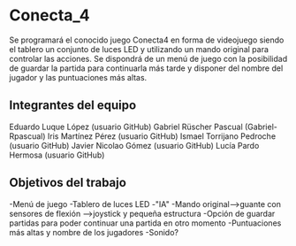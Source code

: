 # Conecta_4

Se programará el conocido juego Conecta4 en forma de videojuego siendo el tablero un conjunto de luces LED y utilizando un mando original para controlar las acciones. Se dispondrá de un menú de juego con la posibilidad de guardar la partida para continuarla más tarde y disponer del nombre del jugador y las puntuaciones más altas.

## Integrantes del equipo 

Eduardo Luque López (usuario GitHub)
Gabriel Rüscher Pascual (Gabriel-Rpascual)
Iris Martínez Pérez (usuario GitHub)
Ismael Torrijano Pedroche (usuario GitHub)
Javier Nicolao Gómez (usuario GitHub)
Lucía Pardo Hermosa (usuario GitHub)

## Objetivos del trabajo

-Menú de juego
-Tablero de luces LED
-"IA"
-Mando original-->guante con sensores de flexión 
               -->joystick y pequeña estructura
-Opción de guardar partidas para poder continuar una partida en otro momento
-Puntuaciones más altas y nombre de los jugadores
-Sonido?
